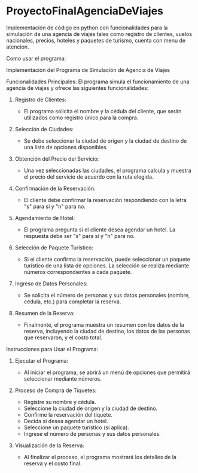 # ProyectoFinalAgenciaDeViajes
Implementación de código en python con funcionalidades para la simulación de una agencia de viajes tales como registro de clientes, vuelos nacionales, precios, hoteles y paquetes de turismo, cuenta con menu de atencion.

Como usar el programa:

Implementación del Programa de Simulación de Agencia de Viajes

Funcionalidades Principales:
El programa simula el funcionamiento de una agencia de viajes y ofrece las siguientes funcionalidades:

1. Registro de Clientes:
   - El programa solicita el nombre y la cédula del cliente, que serán utilizados como registro único para la compra.

2. Selección de Ciudades:
   - Se debe seleccionar la ciudad de origen y la ciudad de destino de una lista de opciones disponibles.

3. Obtención del Precio del Servicio:
   - Una vez seleccionadas las ciudades, el programa calcula y muestra el precio del servicio de acuerdo con la ruta elegida.

4. Confirmación de la Reservación:
   - El cliente debe confirmar la reservación respondiendo con la letra "s" para sí y "n" para no.

5. Agendamiento de Hotel:
   - El programa pregunta si el cliente desea agendar un hotel. La respuesta debe ser "s" para sí y "n" para no.

6. Selección de Paquete Turístico:
   - Si el cliente confirma la reservación, puede seleccionar un paquete turístico de una lista de opciones. La selección se realiza mediante números correspondientes a cada paquete.

7. Ingreso de Datos Personales:
   - Se solicita el número de personas y sus datos personales (nombre, cédula, etc.) para completar la reserva.

8. Resumen de la Reserva:
   - Finalmente, el programa muestra un resumen con los datos de la reserva, incluyendo la ciudad de destino, los datos de las personas que reservaron, y el costo total.

Instrucciones para Usar el Programa:

1. Ejecutar el Programa:
   - Al iniciar el programa, se abrirá un menú de opciones que permitirá seleccionar mediante números.

2. Proceso de Compra de Tiquetes:
   - Registre su nombre y cédula.
   - Seleccione la ciudad de origen y la ciudad de destino.
   - Confirme la reservación del tiquete.
   - Decida si desea agendar un hotel.
   - Seleccione un paquete turístico (si aplica).
   - Ingrese el número de personas y sus datos personales.

3. Visualización de la Reserva:
   - Al finalizar el proceso, el programa mostrará los detalles de la reserva y el costo final.

